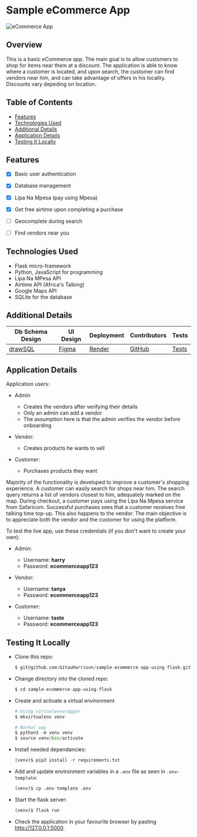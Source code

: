 # Sample eCommerce App

![eCommerce App](/app/static/images/sample_ecommerce_app.gif)

## Overview

This is a basic eCommerce app. The main goal is to allow customers to shop for items near them at a discount. The application is able to know where a customer is located, and upon search, the customer can find vendors near him, and can take advantage of offers in his locality. Discounts vary depeding on location.

## Table of Contents

- [Features](#features)
- [Technologies Used](#technologies-used)
- [Additional Details](#additional-details)
- [Application Details](#application-details)
- [Testing It Locally](#testing-it-locally)


## Features
- [x] Basic user authentication
- [x] Database management
- [x] Lipa Na Mpesa (pay using Mpesa)
- [x] Get free airtime upon completing a purchase
- [ ] Geocomplete during search
- [ ] Find vendors near you


## Technologies Used
- Flask micro-framework
- Python, JavaScript for programming
- Lipa Na MPesa API
- Airtime API (Africa's Talking)
- Google Maps API
- SQLite for the database

## Additional Details

| Db Schema Design |	UI Design	| Deployment |	Contributors |	Tests |
| ---------------- | -------------- | ---------- | ------------- | ------ |
|     [drawSQL](https://drawsql.app/teams/gitau-harrison/diagrams/sample-ecommerce-app)      |	[Figma](https://www.figma.com/proto/3R0RquHDmlfeN9m954BjF4/sample-eCommerce-app?node-id=2%3A616&scaling=min-zoom&page-id=0%3A1&starting-point-node-id=1%3A2)       |	[Render](https://sample-ecommerce-app.onrender.com/)   |	      [GitHub](https://github.com/GitauHarrison/sample-ecommerce-app-using-flask/graphs/contributors) |	[Tests](test_web_app.py) |

## Application Details

Application users:

- Admin
    - Creates the vendors after verifying their details
    - Only an admin can add a vendor
    - The assumption here is that the admin verifies the vendor before onboarding

- Vendor:
    - Creates products he wants to sell

- Customer:
    - Purchases products they want

Majority of the functionality is developed to improve a customer's shopping experience. A customer can easily search for shops near him. The search query returns a list of vendors closest to him, adequately marked on the map. During checkout, a customer pays using the Lipa Na Mpesa service from Safaricom. Successful purchases sees that a customer receives free talking time top-up. This also happens to the vendor. The main objective is to appreciate both the vendor and the customer for using the platform.

To test the live app, use these credentials (if you don't want to create your own):

- Admin:
    - Username: **harry**
    - Password: **ecommerceapp123**

- Vendor:
    - Username: **tanya**
    - Password: **ecommerceapp123**

- Customer:
    - Username: **taste**
    - Password: **ecommerceapp123**


## Testing It Locally

- Clone this repo:

    ```python
    $ git@github.com:GitauHarrison/sample-ecommerce-app-using-flask.git
    ```

- Change directory into the cloned repo:

    ```python
    $ cd sample-ecommerce-app-using-flask
    ```

- Create and activate a virtual environment

    ```python
    # Using virtualenvwrapper
    $ mkvirtualenv venv

    # Normal way
    $ python3 -m venv venv
    $ source venv/bin/activate
    ```

- Install needed dependancies:

    ```python
    (venv)$ pip3 install -r requirements.txt
    ```

- Add and update environment variables in a `.env` file as seen in `.env-template`:

    ```python
    (venv)$ cp .env-template .env
    ```

- Start the flask server:

    ```python
    (venv)$ flask run
    ```

- Check the application in your favourite browser by pasting http://127.0.0.1:5000.
